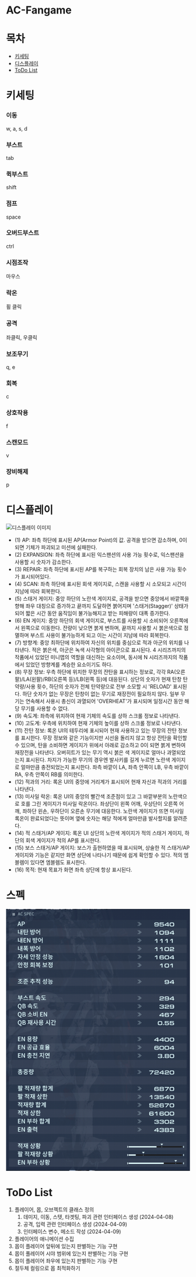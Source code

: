 # AC-Fangame

# 목차
* [키세팅](#키세팅)
* [디스플레이](#디스플레이)
* [ToDo List](#todo-list)

# 키세팅
### 이동
w, a, s, d

### 부스트
tab

### 퀵부스트
shift

### 점프
space

### 오버드부스트
ctrl

### 시점조작
마우스

### 락온
휠 클릭

### 공격
좌클릭, 우클릭

### 보조무기
q, e

### 회복
c

### 상호작용
f

### 스캔모드
v

### 장비해제
p

# 디스플레이
![디스플레이 이미지](https://i.namu.wiki/i/aDlCDvjKlm7fHzMw3bAVySi3ZjlW2FofjcQnE3cS3u36-nx9fXaZiivtLnl431spbCgSQxPL51Bug-Pt9Rn4b1Fz54ftgiwB7yTwqsFnBRdN2XIzYd5m5CTdHHJBnlol2q07SLMn4pLGiB7DsscUww.webp)

- (1) AP: 좌측 하단에 표시된 AP(Armor Point)의 값. 공격을 받으면 감소하며, 0이 되면 기체가 파괴되고 미션에 실패한다.
- (2) EXPANSION: 좌측 하단에 표시된 익스팬션의 사용 가능 횟수로, 익스팬션을 사용할 시 숫자가 감소한다.
- (3) REPAIR: 좌측 하단에 표시된 AP를 복구하는 회복 장치의 남은 사용 가능 횟수가 표시되어있다.
- (4) SCAN: 좌측 하단에 표시된 회색 게이지로, 스캔을 사용할 시 소모되고 시간이 지남에 따라 회복한다.
- (5) 스태거 게이지: 중앙 하단의 노란색 게이지로, 공격을 받으면 중앙에서 바깥쪽을 향해 좌우 대칭으로 증가하고 끝까지 도달하면 붉어지며 '스태거(Stagger)' 상태가 되어 짧은 시간 동안 움직임이 불가능해지고 받는 피해량이 대폭 증가한다.
- (6) EN 게이지: 중앙 하단의 회색 게이지로, 부스트를 사용할 시 소비되어 오른쪽에서 왼쪽으로 이동한다. 잔량이 낮으면 붉게 변하며, 끝까지 사용할 시 붉은색으로 점멸하며 부스트 사용이 불가능하게 되고 이는 시간이 지남에 따라 회복한다.
- (7) 방향계: 중앙 최하단에 위치하여 자신의 위치를 중심으로 적과 아군의 위치를 나타낸다. 적은 붉은색, 아군은 녹색 사각형의 아이콘으로 표시된다. 4 시리즈까지의 작품에서 있었던 미니맵의 역할을 대신하는 요소이며, 동시에 N 시리즈까지의 작품에서 있었던 방향계를 계승한 요소이기도 하다.
- (8) 무장 정보: 우측 하단에 위치한 무장의 잔탄을 표시하는 정보로, 각각 RA(오른팔)/LA(왼팔)/RB(오른쪽 등)/LB(왼쪽 등)에 대응된다. 상단의 숫자가 현재 탄창 탄약량/사용 횟수, 하단의 숫자가 전체 탄약량으로 전부 소모할 시 'RELOAD' 표시된다. 하단 숫자가 없는 무장은 탄창이 없는 무기로 재장전이 필요하지 않다. 일부 무기는 연속해서 사용시 총신이 과열되어 'OVERHEAT'가 표시되며 일정시간 동안 해당 무기를 사용할 수 없다.
- (9) 속도계: 좌측에 위치하여 현재 기체의 속도를 상하 스크롤 정보로 나타낸다.
- (10) 고도계: 우측에 위치하여 현재 기체의 높이를 상하 스크롤 정보로 나타낸다.
- (11) 잔탄 정보: 록온 UI의 테두리에 표시되어 현재 사용하고 있는 무장의 잔탄 정보를 표시한다. 무장 정보와 같은 기능이지만 시선을 돌리지 않고 항상 잔탄을 확인할 수 있으며, 탄을 소비하면 게이지가 위에서 아래로 감소하고 0이 되면 붉게 변하여 재장전을 나타낸다. 오버히트가 있는 무기 역시 붉은 색 게이지로 얼마나 과열되었는지 표시된다. 차지가 가능한 무기의 경우엔 발사키를 길게 누르면 노란색 게이지로 얼마만큼 충전되었는지 표시한다. 좌측 바깥이 LA, 좌측 안쪽이 LB, 우측 바깥이 RA, 우측 안쪽이 RB를 의미한다.
- (12) 적과의 거리: 록온 UI의 중앙에 거리계가 표시되어 현재 자신과 적과의 거리를 나타낸다.
- (13) 미사일 락온: 록온 UI의 중앙의 빨간색 조준점이 있고 그 바깥부분의 노란색으로 호를 그린 게이지가 미사일 락온이다. 좌상단이 왼쪽 어깨, 우상단이 오른쪽 어깨, 좌하단 왼손, 우하단이 오른손 무기에 대응한다. 노란색 게이지가 뜨면 미사일 록온이 완료되었다는 뜻이며 옆에 숫자는 해당 적에게 얼마만큼 발사할지를 알려준다.
- (14) 적 스태거/AP 게이지: 록온 UI 상단의 노란색 게이지가 적의 스태거 게이지, 하단의 회색 게이지가 적의 AP를 표시한다.
- (15) 보스 스태거/AP 게이지: 보스가 출현하였을 때 표시되며, 상술한 적 스태거/AP 게이지와 기능은 같지만 화면 상단에 나타나기 때문에 쉽게 확인할 수 있다. 적의 엠블렘이 있다면 엠블렘도 표시한다.
- (16) 목적: 현재 목표가 화면 좌측 상단에 항상 표시된다.

# 스펙

![스펙](README_IMG/AC_SPEC.png)

# ToDo List

1. 플레이어, 몹, 오브젝트의 클래스 정의
   1. 데미지, 이동, 스텟, 타겟팅, 파괴 관련 인터페이스 생성 (2024-04-08)
   2. 공격, 입력 관련 인터페이스 생성 (2024-04-09)
   3. 인터페이스 변수, 메소드 작성 (2024-04-09)
2. 플레이어의 애니메이션 수집
3. 몹이 플레이어 앞뒤에 있는지 판별하는 기능 구현
4. 몹이 풀레이어 시야 범위에 있는지 판별하는 기능 구현
5. 몹이 플레이어 좌우에 있는지 판별하는 기능 구현
6. 절두체 컬링으로 몹 최적화하기